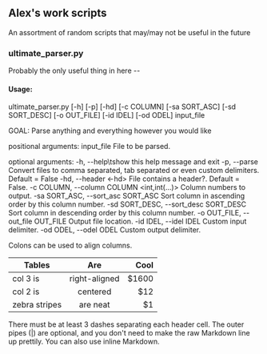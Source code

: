 ## Alex's work scripts
An assortment of random scripts that may/may not be useful in the future

### ultimate_parser.py
Probably the only useful thing in here --

#### Usage: 
ultimate_parser.py [-h] [-p] [-hd] [-c COLUMN] [-sa SORT_ASC]
                          [-sd SORT_DESC] [-o OUT_FILE] [-id IDEL] [-od ODEL]
                          input_file

GOAL: Parse anything and everything however you would like

positional arguments:
  input_file            File to be parsed.

optional arguments:
  -h, --help\tshow this help message and exit
  -p, --parse           Convert files to comma separated, tab separated or
                        even custom delimiters. Default = False
  -hd, --header         <-hd> File contains a header?. Default = False.
  -c COLUMN, --column COLUMN
                        <int,int(...)> Column numbers to output.
  -sa SORT_ASC, --sort_asc SORT_ASC
                        <int> Sort column in ascending order by this column
                        number.
  -sd SORT_DESC, --sort_desc SORT_DESC
                        <int> Sort column in descending order by this column
                        number.
  -o OUT_FILE, --out_file OUT_FILE
                        Output file location.
  -id IDEL, --idel IDEL
                        <str> Custom input delimiter.
  -od ODEL, --odel ODEL
                        <str> Custom output delimiter.

Colons can be used to align columns.

| Tables        | Are           | Cool  |
| ------------- |:-------------:| -----:|
| col 3 is      | right-aligned | $1600 |
| col 2 is      | centered      |   $12 |
| zebra stripes | are neat      |    $1 |

There must be at least 3 dashes separating each header cell.
The outer pipes (|) are optional, and you don't need to make the 
raw Markdown line up prettily. You can also use inline Markdown.
